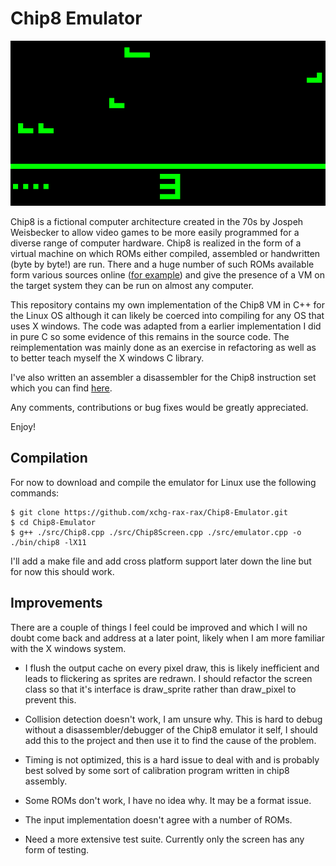 # Chip8 Emulator

![Airplane Running on the Chip8 Emulator](./readme.png)

Chip8 is a fictional computer architecture created in the 70s by Jospeh Weisbecker to allow video games to be more easily programmed for a diverse range of computer hardware.
Chip8 is realized in the form of a virtual machine on which ROMs either compiled, assembled or handwritten (byte by byte!) are run.
There and a huge number of such ROMs available form various sources online ([for example](https://github.com/kripod/chip8-roms)) and give the presence of a VM on the target system they can be run on almost any computer.

This repository contains my own implementation of the Chip8 VM in C++ for the Linux OS although it can likely be coerced into compiling for any OS that uses X windows.
The code was adapted from a earlier implementation I did in pure C so some evidence of this remains in the source code.
The reimplementation was mainly done as an exercise in refactoring as well as to better teach myself the X windows C library.

I've also written an assembler a disassembler for the Chip8 instruction set which you can find [here](https://github.com/xchg-rax-rax/chip8dasm).

Any comments, contributions or bug fixes would be greatly appreciated.

Enjoy!


## Compilation

For now to download and  compile the emulator for Linux use the following commands:
```{bash}
$ git clone https://github.com/xchg-rax-rax/Chip8-Emulator.git
$ cd Chip8-Emulator
$ g++ ./src/Chip8.cpp ./src/Chip8Screen.cpp ./src/emulator.cpp -o ./bin/chip8 -lX11
```

I'll add a make file and add cross platform support later down the line but for now this should work.

## Improvements

There are a couple of things I feel could be improved and which I will no doubt come back and address at a later point, likely when I am more familiar with the X windows system.

* I flush the output cache on every pixel draw, this is likely inefficient and leads to flickering as sprites are redrawn. I should refactor the screen class so that it's interface is draw\_sprite rather than draw\_pixel to prevent this.

* Collision detection doesn't work, I am unsure why. This is hard to debug without a disassembler/debugger of the Chip8 emulator it self, I should add this to the project and then use it to find the cause of the problem. 

* Timing is not optimized, this is a hard issue to deal with and is probably best solved by some sort of calibration program written in chip8 assembly.

* Some ROMs don't work, I have no idea why. It may be a format issue.

* The input implementation doesn't agree with a number of ROMs.

* Need a more extensive test suite. Currently only  the screen has any form of testing.
